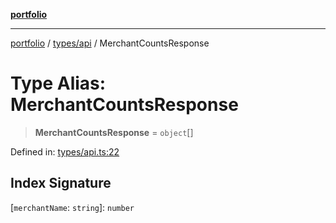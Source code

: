 [**portfolio**](../../../README.md)

***

[portfolio](../../../modules.md) / [types/api](../README.md) / MerchantCountsResponse

# Type Alias: MerchantCountsResponse

> **MerchantCountsResponse** = `object`[]

Defined in: [types/api.ts:22](https://github.com/tnorlund/Portfolio/blob/16ff5b010f7345be5848c350fe0b629806745794/portfolio/types/api.ts#L22)

## Index Signature

\[`merchantName`: `string`\]: `number`
